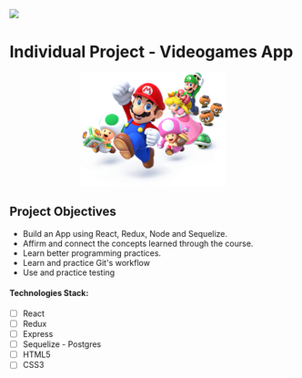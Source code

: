 <p align='left'>
    <img src='https://static.wixstatic.com/media/85087f_0d84cbeaeb824fca8f7ff18d7c9eaafd~mv2.png/v1/fill/w_160,h_30,al_c,q_85,usm_0.66_1.00_0.01/Logo_completo_Color_1PNG.webp' </img>
</p>

# Individual Project - Videogames App

<p align="center">
  <img height="200" src="./videogame.png" />
</p>

## Project Objectives

- Build an App using React, Redux, Node and Sequelize.
- Affirm and connect the concepts learned through the course.
- Learn better programming practices.
- Learn and practice Git's workflow
- Use and practice testing



#### Technologies Stack:
- [ ] React
- [ ] Redux
- [ ] Express
- [ ] Sequelize - Postgres
- [ ] HTML5
- [ ] CSS3
